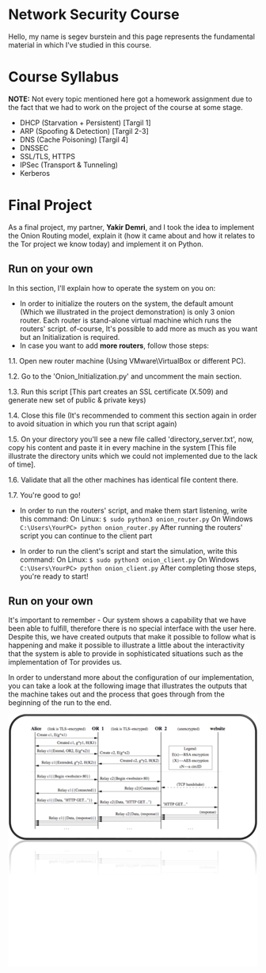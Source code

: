 # Network Security Course

Hello, my name is segev burstein and this page represents the fundamental material in which I've studied in this course. 


# Course Syllabus

**NOTE:** Not every topic mentioned here got a homework assignment due to the fact that we had to work on the project of the course at some stage.

 - DHCP (Starvation + Persistent) [Targil 1]
 - ARP (Spoofing & Detection) [Targil 2-3]
 - DNS (Cache Poisoning) [Targil 4]
 - DNSSEC
 - SSL/TLS, HTTPS
 - IPSec (Transport & Tunneling)
 - Kerberos

# Final Project

As a final project, my partner, **Yakir Demri**, and I took the idea to implement the Onion Routing model, explain it (how it came about and how it relates to the Tor project we know today) and implement it on Python.

## Run on your own
In this section, I'll explain how to operate the system on you on:
 - In order to initialize the routers on the system, the default amount (Which we illustrated in the project demonstration) is only 3 onion router. Each router is stand-alone virtual machine which runs the routers' script. of-course, It's possible to add more as much as you want but an Initialization is required.
 - In case you want to add **more routers**, follow those steps:
 
1.1. Open new router machine (Using VMware\VirtualBox or different PC).

1.2. Go to the 'Onion_Initialization.py' and uncomment the main section.

1.3. Run this script [This part creates an SSL certificate (X.509) and generate new set of public & private keys)

1.4. Close this file (It's recommended to comment this section again in order to avoid situation in which you run that script again) 

1.5. On your directory you'll see a new file called 'directory_server.txt', now, copy his content and paste it in every machine in the system [This file illustrate the directory units which we could not implemented due to the lack of time].

1.6. Validate that all the other machines has identical file content there.

1.7. You're good to go!

 - In order to run the routers' script, and make them start listening, write this command:
On Linux: `$ sudo python3 onion_router.py`
On Windows `C:\Users\YourPC> python onion_router.py`
After running the routers' script you can continue to the client part

 - In order to run the client's script and start the simulation, write this command:
 On Linux: `$ sudo python3 onion_client.py`
 On Windows `C:\Users\YourPC> python onion_client.py`
 After completing those steps, you're ready to start!
 ## Run on your own
It's important to remember - Our system shows a capability that we have been able to fulfill, therefore there is no special interface with the user here. Despite this, we have created outputs that make it possible to follow what is happening and make it possible to illustrate a little about the interactivity that the system is able to provide in sophisticated situations such as the implementation of Tor provides us.

In order to understand more about the configuration of our implementation, you can take a look at the following image that illustrates the outputs that the machine takes out and the process that goes through from the beginning of the run to the end.

![Image of the procedure](https://github.com/Segev608/NetworkSecurityLab/blob/master/procedure.png)
